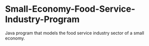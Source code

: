 # Small-Economy-Food-Service-Industry-Program
Java program that models the food service industry sector of a small economy.
